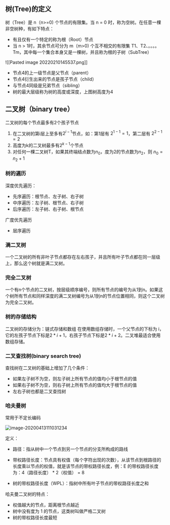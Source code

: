 ## 树(Tree)的定义

树（Tree）是 n（n>=0) 个节点的有限集。当 n = 0 时，称为空树。在任意一棵非空树种，有如下特点：

- 有且仅有一个特定的称为根（Root）节点
- 当 n > 1时，其余节点可分为 m（m>0) 个互不相交的有限集 T1、T2、。。。。Tm，其中每一个集合本身又是一棵树，并且称为根的子树（SubTree）

![[Pasted image 20220210145537.png]]
- 节点4的上一级节点是父节点（parent）
- 节点4衍生出来的节点是孩子节点（child）
- 与节点4同级是兄弟节点（sibling）
- 树的最大层级称为树的高度或深度，上图树高度为4

## 二叉树（binary tree）
二叉树的每个节点最多有2个孩子节点

1. 在二叉树的第i层上至多有$2^{i-1}$节点，如：第1层有 $2^{1-1}=1$，第二层有 $2^{2-1} = 2$
2. 高度为k的二叉树最多有$2^{k-1}$个节点
3. 对任何一棵二叉树T，如果其终端结点数为$n_0$，度为2的节点数为$n_2$，则 $n_0=n_2+1$

### 树的遍历

深度优先遍历：

- 先序遍历：根节点、左子树、右子树
- 中序遍历：左子树、根节点、右子树
- 后序遍历：左子树、右子树、根节点

广度优先遍历
- 层序遍历

### 满二叉树
一个二叉树的所有非叶子节点都存在左右孩子，并且所有叶子节点都在同一层级上，那么这个树就是满二叉树。

### 完全二叉树
一个有n个节点的二叉树，按层级顺序编号，则所有节点的编号为从1到n。如果这个树所有节点和同样深度的满二叉树编号为从1到n的节点位置相同，则这个二叉树为完全二叉树。

### 树的存储结构
二叉树的存储分为：链式存储和数组
在使用数组存储时，一个父节点的下标为 i，它的左孩子节点下标是$2*i+1$，右孩子节点下标是$2*i+2$。二叉堆最适合使用数组存储。

### 二叉查找树(binary search tree)
查找树在二叉树的基础上增加了几个条件：
- 如果左子树不为空，则左子树上所有节点的值均小于根节点的值
- 如果右子树不为空，则右子树上所有节点的值均大于根节点的值
- 左右子树也都是二叉查找树


### 哈夫曼树

常用于不定长编码

![image-20200413111031234](树/树.assets/image-20200413111031234.png)

定义：

- 路径：指从树中一个节点到另一个节点的分支所构成的路线

- 带权路径长度：节点具有权值（每个字符出现的次数），从该节点到根路径的长度乘以节点的权值，就是该节点的带权路径长度，例：E 的带权路径长度为：4（路径长度） * 2（权值） =  8

- 树的带权路径长度（WPL）：指树中所有叶子节点的带权路径长度之和

哈夫曼二叉树的特点：

  - 权值越大的节点，距离根节点越近
  - 树中没有度为 1 的节点，这类树叫做严格二叉树
  - 树的带权路径长度最短

  

